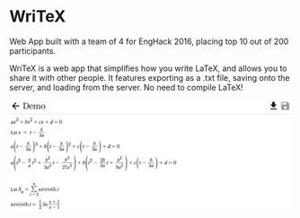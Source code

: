 # WriTeX
Web App built with a team of 4 for EngHack 2016, placing top 10 out of 200 participants.

WriTeX is a web app that simplifies how you write LaTeX, and allows you to share it with other people. It features exporting as a .txt file, saving onto the server, and loading from the server. No need to compile LaTeX!

![Alt text](https://github.com/Ryanfsdf/WriTeX/blob/master/img/WriTeX.png "")
